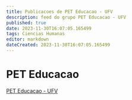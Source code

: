```yaml
---
title: Publicacoes de PET Educacao - UFV
description: feed do grupo PET Educacao - UFV
published: true
date: 2023-11-30T16:07:05.165499
tags: Ciencias Humanas
editor: markdown
dateCreated: 2023-11-30T16:07:05.165499
---
```


# PET Educacao
[PET Educacao - UFV](/grupo/63PETEducacaoUFV.md)
